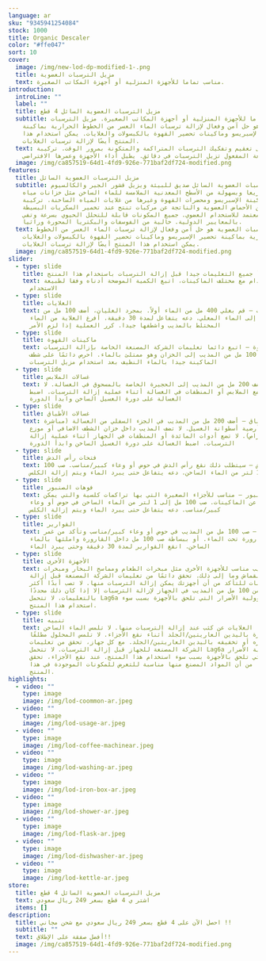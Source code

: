```yaml
---
language: ar
sku: "9345941254084"
stock: 1000
title: Organic Descaler
color: "#ffe047"
sort: 10
cover:
  image: /img/new-lod-dp-modified-1-.png
  title: مزيل الترسبات العضوية
  text: مناسب تماما للأجهزة المنزلية أو أجهزة المكاتب الصغيرة.
introduction:
  introLine: ""
  label: ""
  title: مزيل الترسبات العضوية السائل 4 قطع
  subtitle: مناسب تماما للأجهزة المنزلية أو أجهزة المكاتب الصغيرة. مزيل الترسبات
    العضوية هو حل آمن وفعال لإزالة ترسبات الماء العسر من الخطوط الحرارية بماكينة
    تحضير الإسبريسو وماكينات تحضير القهوة بالكبسولات والغلايات. يمكن استخدام هذا
    المنتج أيضًا لإزالة ترسبات الغلايات.
  text: يعمل على تعقيم وتفكيك الترسبات المتراكمة والمتكونة بمرور الوقت. تركيبة
    سريعة المفعول تزيل الترسبات في دقائق. يطيل أداء الأجهزة وعمرها الافتراضي
  image: /img/ca857519-64d1-4fd9-926e-771baf2df724-modified.png
features:
  title: مزيل الترسبات العضوية السائل
  subtitle: مزيل الترسبات العضوية السائل صديق للبيئة ويزيل قشور الجير والكالسيوم
    سريعا وبسهولة من الأسطح المعدنية الملامسة للماء الساخن مثل خزانات مياه
    ماكينة الإسبريسو ومحضرات القهوة وغيرها من غلايات المياه الساخنة. تركيبة
    مصنعة من الأحماض العضوية والناتجة عن مركبات تنتج عند تخمير السكريات البسيطة.
    معتمد للاستخدام العضوي. جميع المكونات قابلة للتحلل الحيوي بسرعة وتفي
    بالمعايير الدولية. خالية من الفوسفات والبكتريا المحورة وراثيا.
  text: مزيل الترسبات العضوية هو حل آمن وفعال لإزالة ترسبات الماء العسر من الخطوط
    الحرارية بماكينة تحضير الإسبريسو وماكينات تحضير القهوة بالكبسولات والغلايات.
    يمكن استخدام هذا المنتج أيضًا لإزالة ترسبات الغلايات.
  image: /img/ca857519-64d1-4fd9-926e-771baf2df724-modified.png
slider:
  - type: slide
    title: اقرأ جميع التعليمات جيدا قبل إزالة الترسبات باستخدام هذا المنتج.
    text: للاستخدام مع مختلف الماكينات، اتبع الكمية الموضحة أدناه وفقا لطبيعة
      الاستخدام
  - type: slide
    title: الغلايات
    text: الغلايات – قم بغلي 400 مل من الماء أولاً. بمجرد الغليان، أضف 100 مل من
      المذيب إلى الماء المغلي. دعه يتفاعل لمدة 30 دقيقة. أفرغ الغلاية من الماء
      المختلط بالمذيب واشطفها جيدا. كرر العملية إذا لزم الأمر
  - type: slide
    title: ماكينات القهوة
    text: ماكينات القهوة – اتبع دائما تعليمات الشركة المصنعة الخاصة بإزالة الترسبات.
      أضف 100 مل من المذيب إلى الخزان وهو ممتلئ بالماء. احرص دائمًا على شطف
      الماكينة جيدا بالماء النظيف بعد استخدام مزيل الترسبات
  - type: slide
    title: غسالات الملابس
    text: للغسالات – أضف 200 مل من المذيب إلى الحجيرة الخاصة بالمسحوق في الغسالة. لا
      تضع الملابس أو المنظفات في الغسالة أثناء عملية إزالة الترسبات. اضبط
      الغسالة على دورة الغسيل الساخن وابدأ الدورة
  - type: slide
    title: غسالات الأطباق
    text: غسالات الأطباق – أضف 200 مل من المذيب في الجزء السفلي من الغسالة (مباشرة
      على أرضية أسطوانة الغسيل. لا تضف المذيب داخل خزان الشطف الاضافي أو موزع
      الأقراص). لا تضع أدوات المائدة أو المنظفات في الجهاز أثناء عملية إزالة
      الترسبات. اضبط الغسالة على دورة الغسيل الساخن وابدأ الدورة
  - type: slide
    title: فتحات رأس الدش
    text: فتحات رأس الدش – سيتطلب ذلك نقع رأس الدش في حوض أو وعاء كبير/مناسب. صب 100
      مل إلى 1 لتر من الماء الساخن. دعه يتفاعل حتى يبرد الماء ويتم إزالة الكلس
  - type: slide
    title: فوهات الصنبور
    text: فوهات الصنبور – مناسب للأجزاء الصغيرة التي بها تراكمات كلسية والتي يمكن
      فصلها عن الماكينات. صب 100 مل إلى 1 لتر من الماء الساخن في حوض أو وعاء
      كبير/مناسب. دعه يتفاعل حتى يبرد الماء ويتم إزالة الكلس
  - type: slide
    title: القوارير
    text: القوارير – صب 100 مل من المذيب في حوض أو وعاء كبير/مناسب وتأكد من غمر
      القارورة تحت الماء. أو ببساطة صب 100 مل داخل القارورة واملئها بالماء
      الساخن. انقع القوارير لمدة 30 دقيقة وحتى يبرد الماء
  - type: slide
    title: الأجهزة الأخرى
    text: هذا المذيب مناسب للأجهزة الأخرى مثل مبخرات الطعام ومماسح البخار ومبخرات
      القماش وما إلى ذلك. تحقق دائمًا من تعليمات الشركة المصنعة قبل إزالة
      الترسبات للتأكد من أن أجهزتك يمكن إزالة الترسبات منها. لا تصب أبدًا أكثر
      من 100 مل من المذيب في الجهاز لإزالة الترسبات إلا إذا كان ذلك محددًا
      بالتعليمات. لا تتحمل Lag6a مسؤولية الأضرار التي تلحق بالأجهزة بسبب سوء
      استخدام هذا المنتج.
  - type: slide
    title: تنبيه
    text: راقب دائمًا الغلايات عن كثب عند إزالة الترسبات منها. لا تلمس الماء الساخن
      مباشرة باليدين العاريتين/الجلد أثناء نقع الأجزاء. لا تلمس المحلول مطلقًا
      عند تركيزه أو تخفيفه باليدين العاريتين/الجلد. مع كل جهاز، تحقق من تعليمات
      الشركة المصنعة للجهاز قبل إزالة الترسبات. لا تتحمل Lag6a مسؤولية الأضرار
      التي تلحق بالأجهزة بسبب سوء استخدام هذا المنتج. عند نقع الأجزاء، تحقق
      دائمًا من أن المواد المصنع منها مناسبة للتعرض للمكونات الموجودة في هذا
      المنتج.
highlights:
  - video: ""
    type: image
    image: /img/lod-coommon-ar.jpeg
  - video: ""
    type: image
    image: /img/lod-usage-ar.jpeg
  - video: ""
    type: image
    image: /img/lod-coffee-machinear.jpeg
  - video: ""
    type: image
    image: /img/lod-washing-ar.jpeg
  - video: ""
    type: image
    image: /img/lod-iron-box-ar.jpeg
  - video: ""
    type: image
    image: /img/lod-shower-ar.jpeg
  - video: ""
    type: image
    image: /img/lod-flask-ar.jpeg
  - video: ""
    type: image
    image: /img/lod-dishwasher-ar.jpeg
  - video: ""
    type: image
    image: /img/lod-kettle-ar.jpeg
store:
  title: مزيل الترسبات العضوية السائل 4 قطع
  text: اشتر ي 4 قطع بسعر 249 ريال سعودي
  items: []
description:
  title: احصل الآن على 4 قطع بسعر 249 ريال سعودي مع شحن مجاني !!
  subtitle: ""
  text: أفضل صفقة على الإطلاق!!
  image: /img/ca857519-64d1-4fd9-926e-771baf2df724-modified.png
---
```

